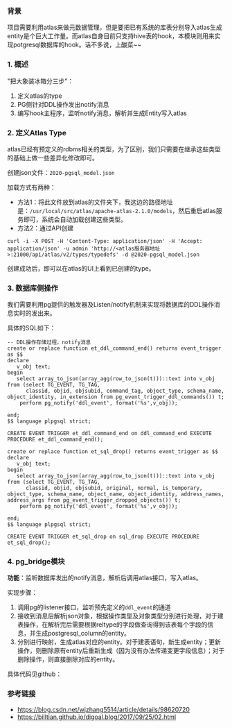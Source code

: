 
### 背景
项目需要利用atlas来做元数据管理，但是要把已有系统的库表分别导入atlas生成entity是个巨大工作量。而atlas自身目前只支持hive表的hook，本模块则用来实现potgresql数据库的hook。话不多说，上酸菜~~

### 1. 概述
"把大象装冰箱分三步"：
1. 定义atlas的type
2. PG侧针对DDL操作发出notify消息
3. 编写hook主程序，监听notify消息，解析并生成Entity写入atlas


### 2. 定义Atlas Type

atlas已经有预定义的rdbms相关的类型，为了区别，我们只需要在继承这些类型的基础上做一些差异化修改即可。

创建json文件：`2020-pgsql_model.json`

加载方式有两种：

- 方法1：将此文件放到atlas的文件夹下，我这边的路径地址是：`/usr/local/src/atlas/apache-atlas-2.1.0/models`，然后重启atlas服务即可，系统会自动加载创建这些类型。
- 方法2：通过API创建

```
curl -i -X POST -H 'Content-Type: application/json' -H 'Accept: application/json' -u admin 'http://<atlas服务器地址>:21000/api/atlas/v2/types/typedefs' -d @2020-pgsql_model.json
```

创建成功后，即可以在atlas的UI上看到已创建的type。

### 3. 数据库侧操作

我们需要利用pg提供的触发器及Listen/notify机制来实现将数据库的DDL操作消息实时的发出来。

具体的SQL如下：

```
-- DDL操作存储过程，notify消息
create or replace function et_ddl_command_end() returns event_trigger as $$ 
declare
   v_obj text;
begin
   select array_to_json(array_agg(row_to_json(t)))::text into v_obj from (select TG_EVENT, TG_TAG,      
      classid, objid, objsubid, command_tag, object_type, schema_name, object_identity, in_extension from pg_event_trigger_ddl_commands()) t; 
    perform pg_notify('ddl_event', format('%s',v_obj));

end;
$$ language plpgsql strict;

CREATE EVENT TRIGGER et_ddl_command_end on ddl_command_end EXECUTE PROCEDURE et_ddl_command_end();

create or replace function et_sql_drop() returns event_trigger as $$ 
declare
   v_obj text;
begin
   select array_to_json(array_agg(row_to_json(t)))::text into v_obj from (select TG_EVENT, TG_TAG,      
      classid, objid, objsubid, original, normal, is_temporary, object_type, schema_name, object_name, object_identity, address_names, address_args from pg_event_trigger_dropped_objects()) t; 
    perform pg_notify('ddl_event', format('%s',v_obj));

end;
$$ language plpgsql strict;

CREATE EVENT TRIGGER et_sql_drop on sql_drop EXECUTE PROCEDURE et_sql_drop(); 
```

### 4. pg_bridge模块

**功能**：监听数据库发出的notify消息，解析后调用atlas接口，写入atlas。

实现步骤：
1. 调用pg的listener接口，监听预先定义的`ddl_event`的通道
2. 接收到消息后解析json对象，根据操作类型及对象类型分别进行处理，对于建表操作，在解析完后需要根据reltype的字段做查询得到该表每个字段的信息，并生成postgresql_column的entity。
3. 分别进行映射，生成atlas对应的entity。对于建表语句，新生成entity；更新操作，则删除原有entity后重新生成（因为没有办法传递变更字段信息）；对于删除操作，则直接删除对应的entity。

具体代码见github： 
### 参考链接
- https://blog.csdn.net/wjzhang5514/article/details/98620720
- https://billtian.github.io/digoal.blog/2017/09/25/02.html
